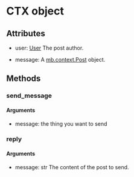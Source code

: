<p align="center">
<h1>CTX object</h1>
</p>

## Attributes

- user: [User](./user.md) 
	The post author.

- message: A [mb.context.Post](./Post.md) object.

## Methods

### send_message

#### Arguments

- message: the thing you want to send

### reply

#### Arguments

- message: str
	The content of the post to send.
